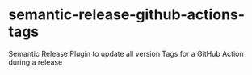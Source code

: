 # semantic-release-github-actions-tags
Semantic Release Plugin to update all version Tags for a GitHub Action during a release
